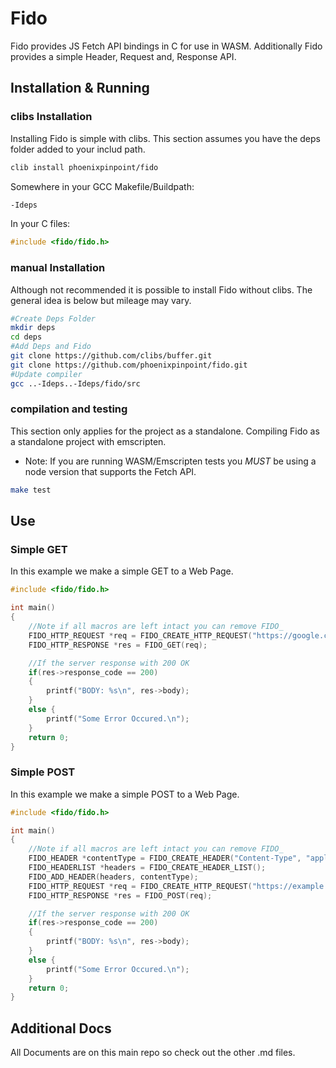 # Fido
Fido provides JS Fetch API bindings in C for use in WASM. Additionally Fido provides a simple Header, Request and, Response API.

## Installation & Running
### clibs Installation
Installing Fido is simple with clibs. This section assumes you have the deps folder added to your includ path.
```bash
clib install phoenixpinpoint/fido
```
Somewhere in your GCC Makefile/Buildpath:
```bash
-Ideps
```
In your C files:
```c
#include <fido/fido.h>
```
### manual Installation
Although not recommended it is possible to install Fido without clibs. The general idea is below but mileage may vary.
```bash
#Create Deps Folder
mkdir deps
cd deps
#Add Deps and Fido
git clone https://github.com/clibs/buffer.git
git clone https://github.com/phoenixpinpoint/fido.git
#Update compiler
gcc ..-Ideps..-Ideps/fido/src
```
### compilation and testing
This section only applies for the project as a standalone. Compiling Fido as a standalone project with emscripten.
- Note: If you are running WASM/Emscripten tests you *MUST* be using a node version that supports the Fetch API.
```bash
make test
```
## Use
### Simple GET
In this example we make a simple GET to a Web Page.
```c
#include <fido/fido.h>

int main()
{
	//Note if all macros are left intact you can remove FIDO_
	FIDO_HTTP_REQUEST *req = FIDO_CREATE_HTTP_REQUEST("https://google.com", NULL, NULL);
	FIDO_HTTP_RESPONSE *res = FIDO_GET(req);

	//If the server response with 200 OK
	if(res->response_code == 200)
	{
		printf("BODY: %s\n", res->body);
	}
	else {
		printf("Some Error Occured.\n");
	}
	return 0;
}
```
### Simple POST
In this example we make a simple POST to a Web Page.
```c
#include <fido/fido.h>

int main()
{
	//Note if all macros are left intact you can remove FIDO_
	FIDO_HEADER *contentType = FIDO_CREATE_HEADER("Content-Type", "application/json");
	FIDO_HEADERLIST *headers = FIDO_CREATE_HEADER_LIST();
	FIDO_ADD_HEADER(headers, contentType);
	FIDO_HTTP_REQUEST *req = FIDO_CREATE_HTTP_REQUEST("https://example.com", headers, "{\"TEST\":\"VALUE\"}");
	FIDO_HTTP_RESPONSE *res = FIDO_POST(req);

	//If the server response with 200 OK
	if(res->response_code == 200)
	{
		printf("BODY: %s\n", res->body);
	}
	else {
		printf("Some Error Occured.\n");
	}
	return 0;
}
```
## Additional Docs
All Documents are on this main repo so check out the other .md files.
